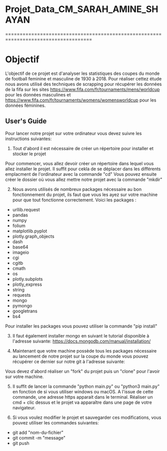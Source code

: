 # Projet_Data_CM_SARAH_AMINE_SHAYAN


====================================================================================

# Objectif

L'objectif de ce projet est d'analyser les statistiques des coupes du monde de football feminine et masculine
de 1930 à 2018.
Pour réaliser cettez étude nous avons utilisé des techniques de scrapping pour récupérer les données de la fifa sur les sites https://www.fifa.com/fr/tournaments/mens/worldcup pour les données masculines et https://www.fifa.com/fr/tournaments/womens/womensworldcup pour les données féminines.

## **User's Guide**

Pour lancer notre projet sur votre ordinateur vous devez suivre les instructions suivantes:

1) Tout d'abord il est nécessaire de créer un répertoire pour installer et stocker le projet 

Pour commencer, vous allez devoir créer un répertoire dans lequel vous allez installer
le projet. Il suffit pour cekla de se déplacer dans les différents emplacment de l'ordinateur avec la commande "cd"
Vous pouvez ensuite créer le dossier où vous allez mettre notre projet avec la commande "mkdir"

2) Nous avons utilisés de nombreux packages nécessaire au bon fonctionnement du projet, ils faut que vous les ayez sur votre machine pour que tout fonctionne correctement. 
Voici les packages :

* urllib.request
* pandas
* numpy
* folium
* matplotlib.pyplot
* plotly.graph_objects
* dash
* base64
* imageio
* cgi
* cgitb
* cmath
* os
* plotly.subplots
* plotly_express
* string 
* requests
* mongo
* pymongo
* googletrans
* bs4

Pour installer les packages vous pouvez utiliser la commande "pip install"

3) Il faut également installer mongo en suivant le tutorial disponible à l'adresse suivante: https://docs.mongodb.com/manual/installation/

4) Maintenant que votre machine possède tous les packages nécessaire au lancement de notre projet sur la coupe du monde vous pouvez récupérer ce dernier sur notre git à l'adresse suivante: 

Vous devez d'abord réaliser un "fork" du projet puis un "clone" pour l'avoir sur votre machine.

5) Il suffit de lancer la commande "python main.py" ou "python3 main.py" en fonction de si vous utiliser windows ou macOS.
A l'issue de cette commande, une adresse https apparait dans le terminal. Réaliser un cmd + clic dessus et le projet va apparaître dans une page de votre navigateur.

6) Si vous voulez modifier le projet et sauvegarder ces modifications, vous pouvez utiliser les commandes suivantes:

* git add "nom-du-fichier" 
* git commit -m "message"
* git push